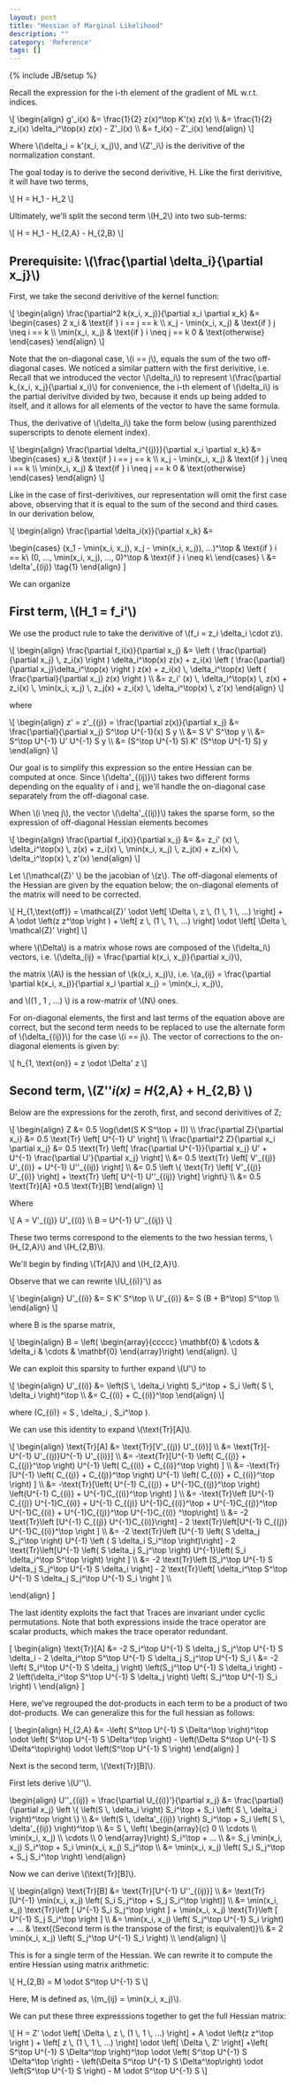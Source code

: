 ```yaml
---
layout: post
title: "Hessian of Marginal Likelihood"
description: ""
category: 'Reference'
tags: []
---
```

{% include JB/setup %}

Recall  the expression for the i-th element of the gradient of ML w.r.t. indices.

<div>
\[
\begin{align}
g'_i(x) &= \frac{1}{2} z(x)^\top K'(x) z(x) \\
        &= \frac{1}{2} z_i(x) \delta_i^\top(x) z(x) - Z'_i(x) \\
        &= f_i(x) - Z'_i(x)
\end{align}
\]
</div>

Where \\(\delta_i = k'(x_i, x_j)\\), and \\(Z'_i\\) is the derivitive of the normalization constant.

    


The goal today is to derive the second derivitive, H.  Like the first derivitive, it will have two terms,
    
    
<div>
    \[
    H = H_1 - H_2
    \]
</div>

Ultimately, we'll split the second term \\(H_2\\) into two sub-terms:

<div>
    \[
    H = H_1 - H_{2,A} - H_{2,B}
    \]
</div>

Prerequisite: \\(\frac{\partial \delta_i}{\partial x_j}\\)
-------------------------------------------------------

First, we take the second derivitive of the kernel function:

<div>
\[
\begin{align}
\frac{\partial^2 k(x_i, x_j)}{\partial x_i \partial x_k} &= 
    \begin{cases}
        2 x_i & \text{if } i == j == k \\
        x_j - \min(x_i, x_j) & \text{if } j \neq i == k \\
        \min(x_i, x_j)  & \text{if } i \neq j == k
        0  & \text{otherwise} 
    \end{cases}
\end{align}
\]
</div>

Note that the on-diagonal case, \\(i == j\\), equals the sum of the two off-diagonal cases.  We noticed a similar pattern with the first derivitive, i.e. 
Recall that we introduced the vector \\(\delta_i\\) to represent \\(\frac(\partial k_{x_i, x_j}{\partial x_i)\\)  for convenience, the i-th element of \\(\delta_i\\) is the partial derivitve divided by two, because it ends up being added to itself, and it allows for all elements of the vector to have the same formula. 

Thus, the derivative of \\(\delta_i\\) take the form below (using parenthized superscripts to denote element index).

<div>
\[
\begin{align}
\frac{\partial \delta_i^{(j)}}{\partial x_i \partial x_k} &= 
    \begin{cases}
        x_i & \text{if } i == j == k \\
        x_j - \min(x_i, x_j) & \text{if } j \neq i == k \\
        \min(x_i, x_j)  & \text{if } i \neq j == k
        0  & \text{otherwise} 
    \end{cases}
\end{align}
\]
</div>

Like in the case of first-derivitives, our representation will omit the first case above, observing that it is equal to the sum of the second and third cases.  In our derivation below, 




<div>
\[
\begin{align}
\frac{\partial \delta_i(x)}{\partial x_k} &= 

\begin{cases}
    (x_1 - \min(x_i, x_j), x_j - \min(x_i, x_j)), ...)^\top  & \text{if } i == k\\
    (0, ..., \min(x_i, x_j), ..., 0)^\top  & \text{if } i \neq k\\
\end{cases} \\
            &= \delta'_{(ij)} \tag{1}
\end{align}
\]
</div>

We can organize 



First term, \\(H_1 = f_i'\\)
------------------

We use the product rule to take the derivitive of \\(f_i = z_i \delta_i \cdot  z\\).

<div>
\[
\begin{align}
\frac{\partial f_i(x)}{\partial x_j} &=
            \left ( \frac{\partial}{\partial x_j} \, z_i(x) \right ) \delta_i^\top(x) z(x)  +
            z_i(x) \left ( \frac{\partial}{\partial x_j}\delta_i^\top(x) \right ) z(x) +
            z_i(x) \, \delta_i^\top(x) \left ( \frac{\partial}{\partial x_j} z(x) \right ) \\
&=
            z_i' (x) \, \delta_i^\top(x) \, z(x)  +
            z_i(x) \, \min(x_i, x_j) \, z_j(x) + 
            z_i(x) \, \delta_i^\top(x) \, z'(x)
\end{align}
\]
</div>

where 

<div>
\[
\begin{align}
z' = z'_{(j)} = \frac{\partial z(x)}{\partial x_j} &= \frac{\partial}{\partial x_j} S^\top U^{-1}(x) S y \\
        &= S V' S^\top y \\
        &= S^\top U^{-1} U' U^{-1} S y \\
        &= (S^\top U^{-1} S) K' (S^\top U^{-1} S) y
\end{align}
\]
</div>


Our goal is to simplify this expression so the entire Hessian can be computed at once.  Since \\(\delta'_{(ij)}\\) takes two different forms depending on the equality of i and j, we'll handle the on-diagonal case separately from the off-diagonal case.

When \\(i \neq j\\), the vector \\(\delta'_{(ij)}\\) takes the sparse form, so  the expression of off-diagonal Hessian elements becomes 

<div>
\[
\begin{align}
\frac{\partial f_i(x)}{\partial x_j} &=
&=
            z_i' (x) \, \delta_i^\top(x) \, z(x)  +
            z_i(x) \, \min(x_i, x_j) \, z_j(x) + 
            z_i(x) \, \delta_i^\top(x) \, z'(x)
\end{align}
\]
</div>

Let \\(\mathcal{Z}' \\) be the jacobian of \\(z\\).  The off-diagonal elements of the Hessian are given by the equation below; the on-diagonal elements of the matrix will need to be corrected. 

<div>
\[
H_{1,\text{off}} = \mathcal{Z}' \odot \left[ \Delta \, z \, (1 \, 1 \, ...) \right] + A \odot \left(z z^\top \right ) + \left[ z \, (1 \, 1 \, ...) \right] \odot \left[ \Delta \, \mathcal{Z}' \right]
\]
</div>


where \\(\Delta\\) is a matrix whose rows are composed of the \\(\delta_i\\) vectors, i.e. \\(\delta_{ij} = \frac{\partial k(x_i, x_j)}{\partial x_i}\\), 
      
the matrix \\(A\\) is the hessian of \\(k(x_i, x_j)\\), i.e. \\(a_{ij} = \frac{\partial \partial k(x_i, x_j)}{\partial x_i \partial x_j} = \min(x_i, x_j)\\),

and \\((1 \, 1 \, ...) \\) is a row-matrix of \\(N\\) ones.

For on-diagonal elements, the first and last terms of the equation above are correct, but the second term needs to be replaced to use the alternate form of \\(\delta_{(ij)}\\) for the case \\(i == j\\).  The vector of corrections to the on-diagonal elements is given by:

<div>
\[
h_{1, \text{on}} = z \odot \Delta' z 
\]
</div>

Second term, \\(Z''_i(x) = H_{2,A} + H_{2,B} \\)
------------------------

Below are the expressions for the zeroth, first, and second derivitives of Z;

<div>
\[
\begin{align}
Z &= 0.5 \log(\det(S K S^\top + I)) \\
\frac{\partial Z}{\partial x_i} &= 0.5 \text{Tr} \left[ U^{-1} U' \right] \\
\frac{\partial^2 Z}{\partial x_i \partial x_j} &= 0.5 \text{Tr} \left[ \frac{\partial U^{-1}}{\partial x_j} U' + U^{-1} \frac{\partial U'}{\partial x_j} \right] \\
        &= 0.5 \text{Tr} \left[ V'_{(j)} U'_{(i)} + U^{-1} U''_{(ij)} \right] \\
        &= 0.5 \left \{ \text{Tr} \left[ V'_{(j)} U'_{(i)} \right] + \text{Tr} \left[ U^{-1} U''_{(ij)} \right] \right\} \\
        &= 0.5 \text{Tr}[A] +0.5 \text{Tr}[B]
\end{align}
\]
</div>

Where

<div>
\[
        A =  V'_{(j)} U'_{(i)} \\  
        B = U^{-1} U''_{(ij)} 
\]
</div>

These two terms correspond to the elements to the two hessian terms, \\(H_{2,A}\\) and \\(H_{2,B}\\).

We'll begin by finding \\(Tr[A]\\) and \\(H_{2,A}\\).


Observe that we can rewrite \\(U_{(i)}'\\) as 

<div>
\[
\begin{align}
U'_{(i)} &= S  K'  S^\top \\
U'_{(i)} &= S  (B + B^\top)  S^\top \\
\end{align}
\]
</div>

where B is the sparse matrix,

<div>
\[
\begin{align}
B = \left( \begin{array}{ccccc}
        \mathbf{0} & \cdots & \delta_i & \cdots & \mathbf{0}
    \end{array}\right)
\end{align}.
\]
</div>

We can exploit this sparsity to further expand \\(U'\\) to

<div>
\[
\begin{align}
U'_{(i)} &= \left(S \, \delta_i \right) S_i^\top  + S_i \left( S \, \delta_i \right)^\top \\
         &= C_{(i)} + C_{(i)}^\top
\end{align}
\]

where \(C_{(i)} = S \, \delta_i \, S_i^\top \).
</div>

We can use this identity to expand \\(\text{Tr}[A]\\).

<div>
\[
\begin{align}
    \text{Tr}[A] &= \text{Tr}[V'_{(j)} U'_{(i)}] \\
          &= \text{Tr}[-U^{-1} U'_{(j)}U^{-1} U'_{(i)}] \\
          &= -\text{Tr}[U^{-1} \left( C_{(j)} + C_{(j)}^\top \right) U^{-1} \left( C_{(i)} + C_{(i)}^\top \right) ] \\
          &= -\text{Tr}[U^{-1} \left( C_{(j)} + C_{(j)}^\top \right) U^{-1} \left( C_{(i)} + C_{(i)}^\top \right) ] \\
          &= -\text{Tr}[\left( U^{-1}  C_{(j)} + U^{-1}C_{(j)}^\top \right) \left(U^{-1}  C_{(i)} + U^{-1}C_{(i)}^\top \right) ] \\
          &= -\text{Tr}\left [U^{-1}  C_{(j)} U^{-1}C_{(i)} + U^{-1}  C_{(j)} U^{-1}C_{(i)}^\top + U^{-1}C_{(j)}^\top U^{-1}C_{(i)} + U^{-1}C_{(j)}^\top U^{-1}C_{(i)} ^\top\right] \\
          &= -2 \text{Tr}\left [U^{-1}  C_{(j)} U^{-1}C_{(i)}\right]  - 2 \text{Tr}\left[U^{-1} C_{(j)} U^{-1}C_{(i)}^\top \right ] \\
          &= -2 \text{Tr}\left [U^{-1} \left( S \delta_j S_j^\top \right) U^{-1} \left ( S \delta_i S_i^\top \right)\right]  - 2 \text{Tr}\left[U^{-1} \left( S \delta_j S_j^\top \right) U^{-1}\left( S_i \delta_i^\top S^\top \right) \right ] \\
          &= -2 \text{Tr}\left [S_i^\top U^{-1} S \delta_j S_j^\top U^{-1} S \delta_i \right]  - 2 \text{Tr}\left[ \delta_i^\top S^\top U^{-1} S \delta_j S_j^\top U^{-1} S_i \right ] \\

\end{align}
\]

The last identity exploits the fact that Traces are invariant under cyclic permutations.  Note that both expressions inside the trace operator are scalar products, which makes the trace operator redundant.  

\[
\begin{align}
    \text{Tr}[A]
          &= -2 S_i^\top U^{-1} S \delta_j S_j^\top U^{-1} S \delta_i  - 2  \delta_i^\top S^\top U^{-1} S \delta_j S_j^\top U^{-1} S_i \\
          &= -2 \left( S_i^\top U^{-1} S \delta_j \right) \left(S_j^\top U^{-1} S \delta_i \right)  - 2  \left(\delta_i^\top S^\top U^{-1} S \delta_j \right) \left( S_j^\top U^{-1} S_i \right) \\
\end{align}
\]

Here, we've regrouped the dot-products in each term to be a product of two dot-products.  We can generalize this for the full hessian as follows:

\[
\begin{align}
    H_{2,A} &= -\left( S^\top U^{-1} S \Delta^\top \right)^\top \odot \left( S^\top U^{-1} S \Delta^\top \right)  - \left(\Delta S^\top U^{-1} S \Delta^\top\right) \odot \left(S^\top U^{-1} S \right) 
\end{align}
\]

</div>

Next is the second term, \\(\text{Tr}[B]\\).  

First lets derive \\(U''\\).

<div>
\begin{align}
U''_{(ij)} = \frac{\partial U_{(i)}'}{\partial x_j} &= 
            \frac{\partial}{\partial x_j} \left \{ 
            \left(S \, \delta_i \right) S_i^\top  +
            S_i \left( S \, \delta_i \right)^\top 
            \right \} \\
            &= \left(S \, \delta'_{(ij)} \right) S_i^\top  +
            S_i \left( S \, \delta'_{(ij)} \right)^\top  \\
            &= S \, 
            \left( \begin{array}{c} 0 \\ \cdots \\ \min(x_i, x_j) \\ \cdots \\ 0 \end{array}\right)
                    S_i^\top  + ... \\
            &= S_j \min(x_i, x_j) S_i^\top + S_i \min(x_i, x_j) S_j^\top \\
            &= \min(x_i, x_j) \left( S_i S_j^\top + S_j  S_i^\top \right)
\end{align}
</div>

Now we can derive \\(\text{Tr}[B]\\).
<div>
\[
\begin{align}
    \text{Tr}[B] &= \text{Tr}[U^{-1} U''_{(ij)}] \\
            &= \text{Tr}[U^{-1} \min(x_i, x_j) \left( S_i S_j^\top + S_j S_i^\top \right)] \\
            &= \min(x_i, x_j) \text{Tr}\left [ U^{-1} S_i  S_j^\top \right ] + \min(x_i, x_j) \text{Tr}\left [ U^{-1} S_j  S_i^\top \right ] \\
            &= \min(x_i, x_j) \left( S_j^\top U^{-1} S_i \right)  + ...  & \text{(Second term is the transpose of the first; is equivalent)}\\
            &= 2 \min(x_i, x_j) \left( S_j^\top U^{-1} S_i \right) \\
\end{align}
\]

</div>

This is for a single term of the Hessian.  We can rewrite it to compute the entire Hessian using matrix arithmetic:


<div>
\[
    H_{2,B} = M \odot S^\top U^{-1} S
\]
</div>

Here, M is defined as, \\(m_{ij} = \min(x_i, x_j)\\).  

We can put these three expresssions together to get the full Hessian matrix:

<div>
\[
 H = Z' \odot \left[ \Delta \, z \, (1 \, 1 \, ...) \right] + A \odot \left(z z^\top \right ) + \left[ z \, (1 \, 1 \, ...) \right] \odot \left[ \Delta \, Z' \right]
    +\left( S^\top U^{-1} S \Delta^\top \right)^\top \odot \left( S^\top U^{-1} S \Delta^\top \right)  - \left(\Delta S^\top U^{-1} S \Delta^\top\right) \odot \left(S^\top U^{-1} S \right)
    -  M \odot S^\top U^{-1} S
\]
</div>
